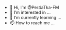 - 👋 Hi, I’m @Per4aTka-FM
- 👀 I’m interested in ...
- 🌱 I’m currently learning ...
- 📫 How to reach me ...

<!---
Per4aTka-FM/Per4aTka-FM is a ✨ special ✨ repository because its `README.md` (this file) appears on your GitHub profile.
You can click the Preview link to take a look at your changes.
--->
